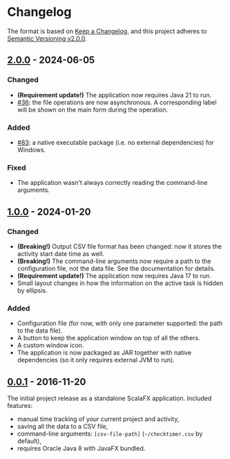 <!--
SPDX-FileCopyrightText: 2024 Friedrich von Never <friedrich@fornever.me>

SPDX-License-Identifier: MIT
-->

Changelog
=========

The format is based on [Keep a Changelog](https://keepachangelog.com/en/1.0.0/),
and this project adheres to [Semantic
Versioning v2.0.0](https://semver.org/spec/v2.0.0.html).

## [2.0.0] - 2024-06-05
### Changed
- **(Requirement update!)** The application now requires Java 21 to run.
- [#36](https://github.com/ForNeVeR/checktimer/issues/36): the file operations are now asynchronous. A corresponding label will be shown on the main form during the operation.
### Added
- [#83](https://github.com/ForNeVeR/checktimer/issues/83): a native executable package (i.e. no external dependencies) for Windows.

### Fixed
- The application wasn't always correctly reading the command-line arguments.

## [1.0.0] - 2024-01-20
### Changed
- **(Breaking!)** Output CSV file format has been changed: now it stores the activity start date time as well.
- **(Breaking!)** The command-line arguments now require a path to the configuration file, not the data file. See the documentation for details.
- **(Requirement update!)** The application now requires Java 17 to run.
- Small layout changes in how the information on the active task is hidden by ellipsis.

### Added
- Configuration file (for now, with only one parameter supported: the path to the data file).
- A button to keep the application window on top of all the others.
- A custom window icon.
- The application is now packaged as JAR together with native dependencies (so it only requires external JVM to run).

## [0.0.1] - 2016-11-20
The initial project release as a standalone ScalaFX application. Included features:
- manual time tracking of your current project and activity,
- saving all the data to a CSV file,
- command-line arguments: `[csv-file-path]` (`~/checktimer.csv` by default),
- requires Oracle Java 8 with JavaFX bundled.

[0.0.1]: https://github.com/ForNeVeR/checktimer/releases/tag/0.0.1
[1.0.0]: https://github.com/ForNeVeR/checktimer/compare/0.0.1...v1.0.0
[2.0.0]: https://github.com/ForNeVeR/checktimer/compare/v1.0.0...v2.0.0
[Unreleased]: https://github.com/ForNeVeR/checktimer/compare/v2.0.0...HEAD
